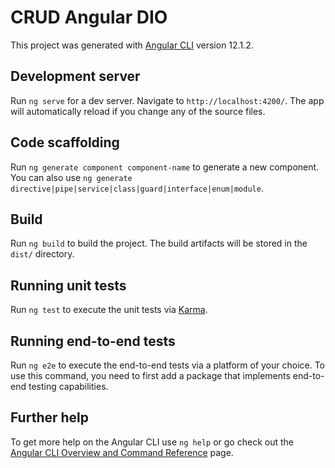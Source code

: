 # CRUD Angular DIO

This project was generated with [Angular CLI](https://github.com/angular/angular-cli) version 12.1.2.

## Development server

Run `ng serve` for a dev server. Navigate to `http://localhost:4200/`. The app will automatically reload if you change any of the source files.

## Code scaffolding

Run `ng generate component component-name` to generate a new component. You can also use `ng generate directive|pipe|service|class|guard|interface|enum|module`.

## Build

Run `ng build` to build the project. The build artifacts will be stored in the `dist/` directory.

## Running unit tests

Run `ng test` to execute the unit tests via [Karma](https://karma-runner.github.io).

## Running end-to-end tests 


Run `ng e2e` to execute the end-to-end tests via a platform of your choice. To use this command, you need to first add a package that implements end-to-end testing capabilities.

## Further help


To get more help on the Angular CLI use `ng help` or go check out the [Angular CLI Overview and Command Reference](https://angular.io/cli) page.
